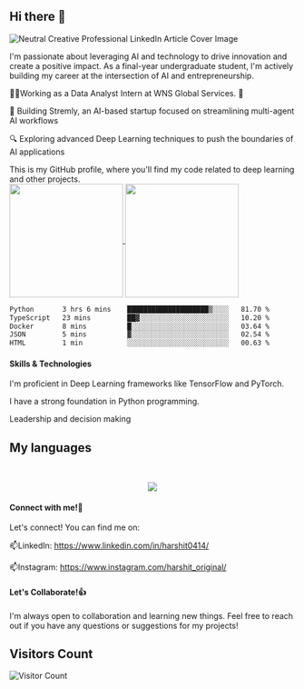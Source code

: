 ## Hi there 👋

![Neutral Creative Professional LinkedIn Article Cover Image](https://github.com/harshit433/harshit433/assets/67017828/4cff7d02-f092-44eb-b534-a9c99bad88d8)

I'm passionate about leveraging AI and technology to drive innovation and create a positive impact. As a final-year undergraduate student, I'm actively building my career at the intersection of AI and entrepreneurship.

🌱🔭Working as a Data Analyst Intern at WNS Global Services. 🤖

🤖 Building Stremly, an AI-based startup focused on streamlining multi-agent AI workflows

🔍 Exploring advanced Deep Learning techniques to push the boundaries of AI applications

This is my GitHub profile, where you'll find my code related to deep learning and other projects.
<br>
<a href="https://github.com/anuraghazra/github-readme-stats">
  <img height=200 align="center" src="https://github-readme-stats.vercel.app/api?username=harshit433" />
</a>
<a href="https://github.com/anuraghazra/convoychat">
  <img height=200 align="center" src="https://github-readme-stats.vercel.app/api/top-langs?username=harshit433&layout=donut&langs_count=8&card_width=320" />
</a>
<!--START_SECTION:waka-->

```txt
Python       3 hrs 6 mins    ████████████████████▒░░░░   81.70 %
TypeScript   23 mins         ██▓░░░░░░░░░░░░░░░░░░░░░░   10.20 %
Docker       8 mins          █░░░░░░░░░░░░░░░░░░░░░░░░   03.64 %
JSON         5 mins          ▓░░░░░░░░░░░░░░░░░░░░░░░░   02.54 %
HTML         1 min           ░░░░░░░░░░░░░░░░░░░░░░░░░   00.63 %
```

<!--END_SECTION:waka-->
#### Skills & Technologies

I'm proficient in Deep Learning frameworks like TensorFlow and PyTorch.

I have a strong foundation in Python programming.

Leadership and decision making
<br>
<h2><strong>My languages</strong></h2>
<br>
<p align="center">
  <a href="https://skillicons.dev">
    <img src="https://skillicons.dev/icons?i=git,c,cpp,css,dart,django,flask,flutter,html,linux,py,pytorch,sklearn,tensorflow,aws,azure,discord,docker,dynamodb,firebase,mongodb,mysql,opencv,vscode,windows" />
  </a>
</p>

#### Connect with me!👯

Let's connect! You can find me on:

📫LinkedIn: https://www.linkedin.com/in/harshit0414/

📫Instagram: https://www.instagram.com/harshit_original/ 


#### Let's Collaborate!👍

I'm always open to collaboration and learning new things. Feel free to reach out if you have any questions or suggestions for my projects!
## Visitors Count
![Visitor Count](https://profile-counter.glitch.me/harshit433/count.svg)



